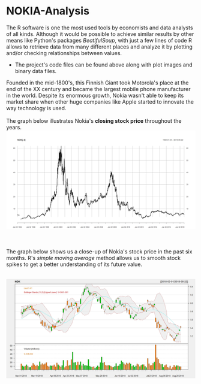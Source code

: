 # NOKIA-Analysis

The R software is one the most used tools by economists and data analysts of all kinds. Although it would be possible to achieve similar results by other means like Python's packages <em>BeatifulSoup</em>, with just a few lines of code R allows to retrieve data from many different places and analyze it by plotting and/or checking relationships between values.<br>

- The project's code files can be found above along with plot images and binary data files.<br>

Founded in the mid-1800's, this Finnish Giant took Motorola's place at the end of the XX century and became the largest mobile phone
manufacturer in the world. Despite its enormous growth, Nokia wasn't able to keep its market share when other huge companies like Apple
started to innovate the way technology is used.<br><br>
The graph below illustrates Nokia's <strong>closing stock price</strong> throughout the years. 
![alt text](Rplot02.jpeg "NOKIA1")


<br><br>
The graph below shows us a close-up of Nokia's stock price in the past six months. R's <em>simple moving average</em> method allows us to smooth stock spikes to get a better understanding of its future value. <br><br>



![alt text](Rplot.jpeg "NOKIA2")
